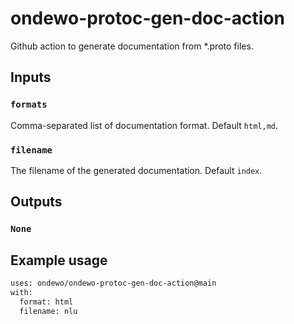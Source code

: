 # ondewo-protoc-gen-doc-action

Github action to generate documentation from *.proto files.

## Inputs

### `formats`

Comma-separated list of documentation format. Default `html,md`.

### `filename`

The filename of the generated documentation. Default `index`.

## Outputs

### `None`

## Example usage

```bash
uses: ondewo/ondewo-protoc-gen-doc-action@main
with:
  format: html
  filename: nlu
```
